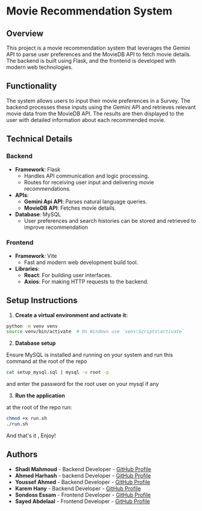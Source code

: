 # Movie Recommendation System


## Overview

This project is a movie recommendation system that leverages the Gemini API to parse user preferences and the MovieDB API to fetch movie details. The backend is built using Flask, and the frontend is developed with modern web technologies.

## Functionality

The system allows users to input their movie preferences in a Survey. The backend processes these inputs using the Gemini API and retrieves relevant movie data from the MovieDB API. The results are then displayed to the user with detailed information about each recommended movie.


## Technical Details

### Backend
- **Framework**: Flask
  - Handles API communication and logic processing.
  - Routes for receiving user input and delivering movie recommendations.
- **APIs**:
  - **Gemini Api API**: Parses natural language queries.
  - **MovieDB API**: Fetches movie details.
- **Database**: MySQL
  - User preferences and search histories can be stored and retrieved to improve recommendation 

### Frontend
- **Framework**: Vite
  - Fast and modern web development build tool.
- **Libraries**:
  - **React**: For building user interfaces.
  - **Axios**: For making HTTP requests to the backend.

## Setup Instructions 

1. **Create a virtual environment and activate it:**

  ```sh
  python -m venv venv
  source venv/bin/activate  # On Windows use `venv\Scripts\activate`
  ```


2. **Database setup**

  Ensure MySQL is installed and running on your system and run this command at the root of the repo
  
  ```sh
  cat setup_mysql.sql | mysql -u root -p
  ```
  and enter the password for the root user on your mysql if any

3. **Run the application**

  at the root of the repo run:

  ```sh
  chmod +x run.sh
  ./run.sh
  ```

And that's it , Enjoy!

## Authors

- **Shadi Mahmoud** - Backend Developer - [GitHub Profile](https://github.com/Oxshady)
- **Ahmed Harhash** - backend Developer - [GitHub Profile](https://github.com/ah0048)
- **Youssef Ahmed** - Backend Developer - [GitHub Profile](https://github.com/youssef3092004)
- **Karem Hany** - Backend Developer - [GitHub Profile](https://github.com/K-a-r-e-e-m)
- **Sondoss Essam** - Frontend Developer - [GitHub Profile](https://github.com/sondosEssam)
- **Sayed Abdelaal** - Frontend Developer - [GitHub Profile](https://github.com/sayedabdelal)
